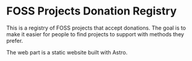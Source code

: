 # FOSS Projects Donation Registry

This is a registry of FOSS projects that accept donations. The goal is to make it easier for people to find projects to 
support with methods they prefer.

The web part is a static website built with Astro.
